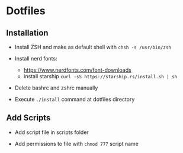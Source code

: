 # Dotfiles

## Installation
- Install ZSH and make as default shell with `chsh -s /usr/bin/zsh`

- Install nerd fonts:
  - https://www.nerdfonts.com/font-downloads
  - install starship `curl -sS https://starship.rs/install.sh | sh`

- Delete bashrc and zshrc manually 

- Execute `./install` command at dotfiles directory

## Add Scripts
- Add script file in scripts folder

- Add permissions to file with `chmod 777` script name